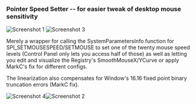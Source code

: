### Pointer Speed Setter -- for easier tweak of desktop mouse sensitivity

![Screenshot 1](https://i.redd.it/u7dnvoza6a211.png) ![Screenshot 3](https://i.redd.it/4w9lyqwd38411.png)

Merely a wrapper for calling the SystemParametersInfo function for SPI_SETMOUSESPEED/SETMOUSE to set one of the twenty mouse speed levels (Control Panel only lets you access half of those) as well as letting you edit and visualize the Registry's SmoothMouseX/YCurve or apply MarkC's fix for different configs.

The linearization also compensates for Window's 16.16 fixed point binary truncation errors (MarkC fix).

![Screenshot 4](https://i.redd.it/umgu149i38411.png)![Screenshot 2](https://i.redd.it/idfjfaij38411.png)

